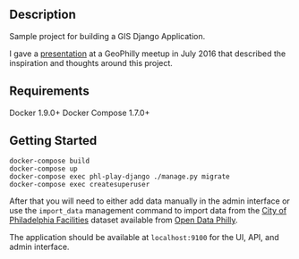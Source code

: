 ## Description

Sample project for building a GIS Django Application.

I gave a [presentation](./docs/intro-to-geospatial-apps-with-django.pdf) at a GeoPhilly meetup in July 2016 that described the inspiration and thoughts around this project.

## Requirements

Docker 1.9.0+
Docker Compose 1.7.0+

## Getting Started

```
docker-compose build
docker-compose up
docker-compose exec phl-play-django ./manage.py migrate
docker-compose exec createsuperuser
```

After that you will need to either add data manually in the admin interface or use the `import_data` management command to import data from the [City of Philadelphia Facilities](http://data.phl.opendata.arcgis.com/datasets/b3c133c3b15d4c96bcd4d5cc09f19f4e_0.csv) dataset available from [Open Data Philly](https://www.opendataphilly.org/dataset/city-facilities-master-facilities-database).

The application should be available at `localhost:9100` for the UI, API, and admin interface.
